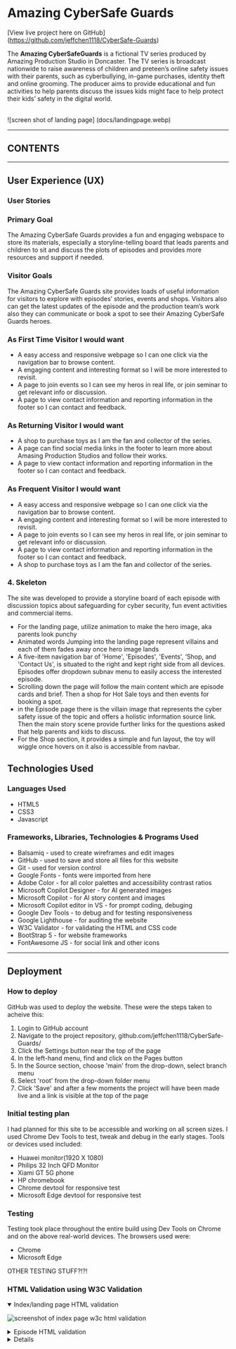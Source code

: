 
# Amazing CyberSafe Guards

[View live project here on GitHub] (https://github.com/jeffchen1118/CyberSafe-Guards)

The **Amazing CyberSafeGuards** is a fictional TV series produced by Amazing Production Studio in Doncaster. The TV series is broadcast nationwide to raise awareness of children and preteen’s online safety issues with their parents, such as cyberbullying, in-game purchases, identity theft and online grooming. The producer aims to provide educational and fun activities to help parents discuss the issues kids might face to help protect their kids’ safety in the digital world.  
<br>

![screen shot of landing page] (docs/landingpage.webp)

---

## CONTENTS


---

## User Experience (UX)  
  
### **User Stories**  

### **Primary Goal**  
  
The Amazing CyberSafe Guards provides a fun and engaging webspace to store its materials, especially a storyline-telling board that leads parents and children to sit and discuss the plots of episodes and provides more resources and support if needed. 

### **Visitor Goals** 
The Amazing CyberSafe Guards site provides loads of useful information for visitors to explore with episodes’ stories, events and shops. Visitors also can get the latest updates of the episode and the production team’s work also they can communicate or book a spot to see their Amazing CyberSafe Guards heroes.   

### **As First Time Visitor I would want**
  - A easy access and responsive webpage so I can one click via the navigation bar to browse content.
  - A engaging content and interesting format so I will be more interested to revisit. 
  - A page to join events so I can see my heros in real life, or join seminar to get relevant info or discussion. 
  - A page to view contact information and reporting information in the footer so I can contact and feedback. 

### **As Returning Visitor I would want**  
  - A shop to purchase toys as I am the fan and collector of the series. 
  - A page can find social media links in the footer to learn more about Amasing Production Studios and follow their works.
  - A page to view contact information and reporting information in the footer so I can contact and feedback. 
  
### **As Frequent Visitor I would want**  
  - A easy access and responsive webpage so I can one click via the navigation bar to browse content.
  - A engaging content and interesting format so I will be more interested to revisit. 
  - A page to join events so I can see my heros in real life, or join seminar to get relevant info or discussion. 
  - A page to view contact information and reporting information in the footer so I can contact and feedback.
  - A shop to purchase toys as I am the fan and collector of the series.


### **4. Skeleton**

The site was developed to provide a storyline board of each episode with discussion topics about safeguarding for cyber security, fun event activities and commercial items.   

- For the landing page, utilize animation to make the hero image, aka parents look punchy   
- Animated words Jumping into the landing page represent villains and each of them fades away once hero image lands 
- A five-item navigation bar of 'Home', 'Episodes', 'Events', ‘Shop, and 'Contact Us', is situated to the right and kept right side from all devices. Episodes offer dropdown subnav menu to easily access the interested episode. 
- Scrolling down the page will follow the main content which are episode cards and brief. Then a shop for Hot Sale toys and then events for booking a spot. 
- in the Episode page there is the villain image that represents the cyber safety issue of the topic and offers a holistic information source link. Then the main story scene provide further links for the questions asked that help parents and kids to discuss. 
- For the Shop section, it provides a simple and fun layout, the toy will wiggle once hovers on it also is accessible from navbar.  




## Technologies Used    

### **Languages Used**   

- HTML5
- CSS3
- Javascript

### **Frameworks, Libraries, Technologies & Programs Used**  

- Balsamiq - used to create wireframes and edit images 
- GitHub - used to save and store all files for this website  
- Git - used for version control
- Google Fonts - fonts were imported from here 
- Adobe Color - for all color palettes and accessibility contrast ratios  
- Microsoft Copilot Designer - for AI generated images
- Microsoft Copilot - for AI story content and images
- Microsoft Copilot editor in VS - for prompt coding, debuging
- Google Dev Tools - to debug and for testing responsiveness 
- Google Lighthouse - for auditing the website
- W3C Validator - for validating the HTML and CSS code 
- BootStrap 5 - for website frameworks
- FontAwesome JS - for social link and other icons

---   

## Deployment

### **How to deploy**  

GitHub was used to deploy the website. These were the steps taken to acheive this:  

1. Login to GitHub account
2. Navigate to the project repository, github.com/jeffchen1118/CyberSafe-Guards/
3. Click the Settings button near the top of the page
4. In the left-hand menu, find and click on the Pages button
5. In the Source section, choose 'main' from the drop-down, select branch menu
6. Select 'root' from the drop-down folder menu
7. Click 'Save' and after a few moments the project will have been made live and a link is visible at the top of the page


### **Initial testing plan**

I had planned for this site to be accessible and working on all screen sizes. I used Chrome Dev Tools to test, tweak and debug in the early stages. Tools or devices used included:  
- Huawei monitor(1920 X 1080)  
- Philips 32 Inch QFD Monitor
- Xiami GT 5G phone
- HP chromebook 
- Chrome devtool for responsive test
- Microsoft Edge devtool for responsive test
### **Testing**    

Testing took place throughout the entire build using Dev Tools on Chrome and on the above real-world devices. The browsers used were:  
- Chrome   
- Microsoft Edge  

OTHER TESTING STUFF?!?!

### **HTML Validation using W3C Validation**  
<details open>
<summary>Index/landing page HTML validation</summary>  

![screenshot of index page w3c html validation](docs/w3c_index.png)
</details>   
<details>
<summary>Episode HTML validation</summary>  

![screenshot of Cyberbulling w3c html validation](docs/w3cepisodes.png)
</details>  
<details>
  
<br>  

### **CSS Validation using W3C Validation** 

<details open>
<summary>CSS validation</summary>  

![screenshot of CSS1 validation](docs/w3c_stylecss.png)
- contains 4 vendor specific warnings which was added via copilot for compatibility with older browser 
![screenshot of CSS2 validation](docs/w3c_animationcss.png)
- contains 22 vendor specific warnings which was added via copilot for compatibility with older browser 
</details>   

<br>  


## Credits  
  
### **Content References**
- All content written for the website is purely fictional, and for educational purposes only.
- [Code Institute](https://codeinstitute.net/ie/) for their HTML/CSS learning material and 'content zoom' module in the Love Running project.
- [W3Schools](https://www.w3schools.com/) for additional learning material and help with bootstrap cards.
- [MDN Web Docs](https://developer.mozilla.org/en-US/docs/Learn/CSS/CSS_layout/Flexbox) for flexbox tutorials and guidance.
- Amy from Code Institute for helping me with the centering the navbar toggle on mobile view and all additional help.
- [StackOverflow](https://stackoverflow.com/questions/66564503/wrong-validation-on-element-br-in-ul-li-elements) guidance on margin issues 
- [Bootsnip](https://bootsnipp.com/snippets/7nmOW) for bootstrap contact form component
- [internetmatters.org](https://www.internetmatters.org/issues/cyberbullying/) and abudant resource on this site for parents to learn children and preteens concerning issues on cyber space safety. 
 


### **Media References**  
- [Albert Html Camp](https://www.youtube.com/watch?v=RyF8rzeYkgQ ) remove.bg for remove picture background for Hero image ,Homepage heroimage visual effect inspiration 
  
 - [Font Animation inspiration](https://blog.hubspot.com/website/css-animation-examples) 30 Css animation examples 


### **Acknowledgements** 
My Facilitator and tutors from CodeInstitute: 
Amy, Dillan, Spencer and Roo thank you for the enthusiastic learning support.  Also my friend and family who always support me.    

